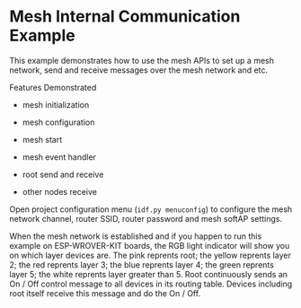 # Mesh Internal Communication Example

This example demonstrates how to use the mesh APIs to set up a mesh network, send and receive messages over the mesh network and etc.

Features Demonstrated

- mesh initialization

- mesh configuration

- mesh start

- mesh event handler

- root send and receive

- other nodes receive

Open project configuration menu (`idf.py menuconfig`) to configure the mesh network channel, router SSID, router password and mesh softAP settings.

When the mesh network is established and if you happen to run this example on ESP-WROVER-KIT boards, the RGB light indicator will show you on which layer devices are.
The pink reprents root; the yellow reprents layer 2; the red reprents layer 3; the blue reprents layer 4; the green reprents layer 5; the white reprents layer greater than 5.
Root continuously sends an On / Off control message to all devices in its routing table. Devices including root itself receive this message and do the On / Off.
